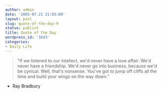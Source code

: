 ```yaml
---
author: admin
date: '2003-07-21 21:03:00'
layout: post
slug: quote-of-the-day-9
status: publish
title: Quote of the Day
wordpress_id: '1643'
categories:
- Daily Life
---
```


> "If we listened to our intellect, we'd never have a love affair. We'd
> never have a friendship. We'd never go into business, because we'd be
> cynical. Well, that's nonsense. You've got to jump off cliffs all the
> time and build your wings on the way down."

- Ray Bradbury
